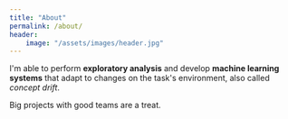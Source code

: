 ```yaml
---
title: "About"
permalink: /about/
header:
    image: "/assets/images/header.jpg"
---
```


I'm able to perform **exploratory analysis** and develop **machine learning systems** that adapt to changes on the task's environment, also called *concept drift*.

Big projects with good teams are a treat. 